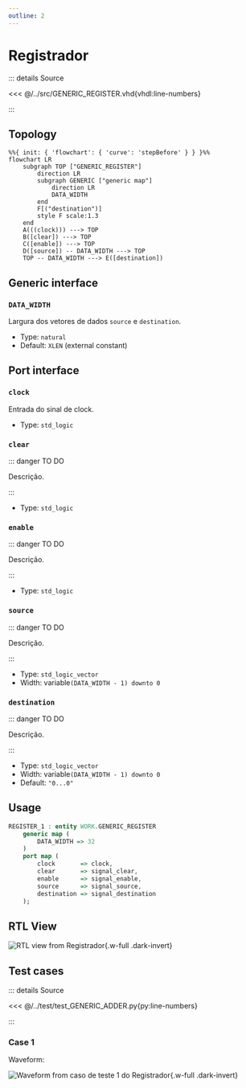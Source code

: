 ```yaml
---
outline: 2
---
```


# Registrador

::: details Source <a href="https://github.com/pfeinsper/24a-CTI-RISCV/blob/main/src/GENERIC_REGISTER.vhd" target="blank" style="float:right"><Badge type="tip" text="GENERIC_REGISTER.vhd &boxbox;" /></a>

<<< @/../src/GENERIC_REGISTER.vhd{vhdl:line-numbers}

:::

## Topology

```mermaid
%%{ init: { 'flowchart': { 'curve': 'stepBefore' } } }%%
flowchart LR
    subgraph TOP ["GENERIC_REGISTER"]
        direction LR
        subgraph GENERIC ["generic map"]
            direction LR
            DATA_WIDTH
        end
        F[("destination")]
        style F scale:1.3
    end
    A(((clock))) ---> TOP
    B([clear]) ---> TOP
    C([enable]) ---> TOP
    D([source]) -- DATA_WIDTH ---> TOP
    TOP -- DATA_WIDTH ---> E([destination])
```

## Generic interface

### `DATA_WIDTH` <Badge type="neutral" text="GENERIC" />

Largura dos vetores de dados `source` e `destination`.

- Type: `natural`
- Default: `XLEN` (external constant)

## Port interface

### `clock` <Badge type="success" text="INPUT" />

Entrada do sinal de clock.

- Type: `std_logic`

### `clear` <Badge type="success" text="INPUT" />

::: danger TO DO

Descrição.

:::

- Type: `std_logic`

### `enable` <Badge type="success" text="INPUT" />

::: danger TO DO

Descrição.

:::

- Type: `std_logic`

### `source` <Badge type="success" text="INPUT" />

::: danger TO DO

Descrição.

:::

- Type: `std_logic_vector`
- Width: variable`(DATA_WIDTH - 1) downto 0`

### `destination` <Badge type="danger" text="OUTPUT" />

::: danger TO DO

Descrição.

:::

- Type: `std_logic_vector`
- Width: variable`(DATA_WIDTH - 1) downto 0`
- Default: `"0...0"`

## Usage

```vhdl
REGISTER_1 : entity WORK.GENERIC_REGISTER
    generic map (
        DATA_WIDTH => 32
    )
    port map (
        clock       => clock,
        clear       => signal_clear,
        enable      => signal_enable,
        source      => signal_source,
        destination => signal_destination
    );
```

## RTL View

![RTL view from Registrador](/images/reference/components/generic_register_netlist.svg){.w-full .dark-invert}

## Test cases

::: details Source <a href="https://github.com/pfeinsper/24a-CTI-RISCV/blob/main/test/test_GENERIC_REGISTER.py" target="blank" style="float:right"><Badge type="tip" text="test_GENERIC_REGISTER.py &boxbox;" /></a>

<<< @/../test/test_GENERIC_ADDER.py{py:line-numbers}

:::

### Case 1 <Badge type="info" text="tb_generic_register_case_1" />

Waveform:

![Waveform from caso de teste 1 do Registrador](/images/reference/components/tb_generic_register_case_1.svg){.w-full .dark-invert}
